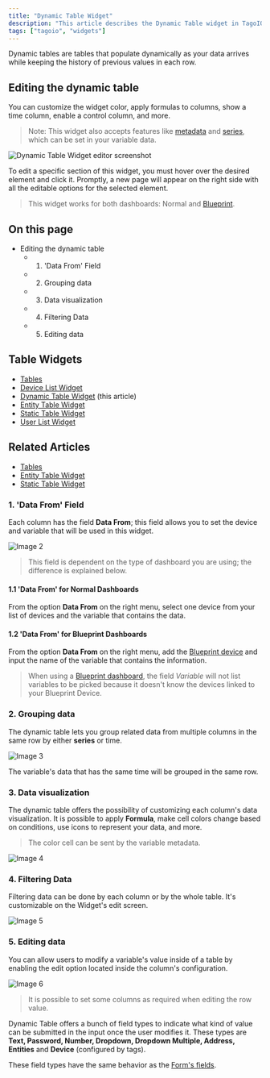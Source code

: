 ```yaml
---
title: "Dynamic Table Widget"
description: "This article describes the Dynamic Table widget in TagoIO, how it populates rows dynamically as data arrives, and how to customize its appearance and behavior (including metadata and series support)."
tags: ["tagoio", "widgets"]
---
```

Dynamic tables are tables that populate dynamically as your data arrives while keeping the history of previous values in each row.

## Editing the dynamic table
You can customize the widget color, apply formulas to columns, show a time column, enable a control column, and more.

> Note: This widget also accepts features like [metadata](../data-management/metadata) and [series](../data-management/data-records), which can be set in your variable data.

![Dynamic Table Widget editor screenshot](/docs_imagem/tagoio/dynamic-table-widget-2.gif)

To edit a specific section of this widget, you must hover over the desired element and click it. Promptly, a new page will appear on the right side with all the editable options for the selected element.

> This widget works for both dashboards: Normal and [Blueprint](../data-management/blueprint-dashboard).

## On this page
- Editing the dynamic table
  - 1. 'Data From' Field
  - 2. Grouping data
  - 3. Data visualization
  - 4. Filtering Data
  - 5. Editing data

## Table Widgets
- [Tables](../tables)
- [Device List Widget](../widgets/device-list-widget)
- [Dynamic Table Widget](#) (this article)
- [Entity Table Widget](../widgets/entity-table-widget)
- [Static Table Widget](../widgets/static-table-widget)
- [User List Widget](../widgets/user-list-widget-.md)

## Related Articles
- [Tables](../tables)
- [Entity Table Widget](../widgets/entity-table-widget)
- [Static Table Widget](../widgets/static-table-widget)

### 1. 'Data From' Field
Each column has the field **Data From**; this field allows you to set the device and variable that will be used in this widget.

![Image 2](/cdn.elev.io/file/uploads/VkSrjeSoWpdg7LeGdh2jKUEagxh0dd_cO83j6HUV_6s/e8-MfiCj5RwAfHTvlBRuj35BF4akrnZU7huPEjZZf_c/1623008017802-7Qs.png)

> This field is dependent on the type of dashboard you are using; the difference is explained below.

#### 1.1 'Data From' for Normal Dashboards
From the option **Data From** on the right menu, select one device from your list of devices and the variable that contains the data.

#### 1.2 'Data From' for Blueprint Dashboards
From the option **Data From** on the right menu, add the [Blueprint device](../data-management/blueprint-devices) and input the name of the variable that contains the information.

> When using a [Blueprint dashboard](../data-management/blueprint-dashboard), the field *Variable* will not list variables to be picked because it doesn't know the devices linked to your Blueprint Device.

### 2. Grouping data
The dynamic table lets you group related data from multiple columns in the same row by either **series** or time.

![Image 3](/cdn.elev.io/file/uploads/8Kr8tD8c3s2gigLME_FvaA_bT6A7DbPNHE1DBsJtJDw/a5qbzEpKPdKvAAYdvNp1Ue32vefQzbVwZz4Pkp8yoVM/Captura%20de%20tela%20de%202021-07-06%2011-39-24-EVQ.png)

The variable's data that has the same time will be grouped in the same row.

### 3. Data visualization
The dynamic table offers the possibility of customizing each column's data visualization. It is possible to apply **Formula**, make cell colors change based on conditions, use icons to represent your data, and more.

> The color cell can be sent by the variable metadata.

![Image 4](/cdn.elev.io/file/uploads/8Kr8tD8c3s2gigLME_FvaA_bT6A7DbPNHE1DBsJtJDw/vSAyAT4i-6CvQod4VfK2Jj5bdL8j8RWV6FHpkeTMiRs/Captura%20de%20tela%20de%202021-07-06%2011-39-56-_74.png)

### 4. Filtering Data
Filtering data can be done by each column or by the whole table. It's customizable on the Widget's edit screen.

![Image 5](/cdn.elev.io/file/uploads/8Kr8tD8c3s2gigLME_FvaA_bT6A7DbPNHE1DBsJtJDw/cLOa-2UC_OegvIP09C_EtIQpYUN12on3xmNB6yn1mss/filteringDT-81w.gif)

### 5. Editing data
You can allow users to modify a variable's value inside of a table by enabling the edit option located inside the column's configuration.

![Image 6](/cdn.elev.io/file/uploads/8Kr8tD8c3s2gigLME_FvaA_bT6A7DbPNHE1DBsJtJDw/ADOn_bBubSLo41f6EGzKWw-ztsbaLEa-M8XBV73XHX4/editing-UAQ.gif)

> It is possible to set some columns as required when editing the row value.

Dynamic Table offers a bunch of field types to indicate what kind of value can be submitted in the input once the user modifies it. These types are **Text, Password, Number, Dropdown, Dropdown Multiple, Address, Entities** and **Device** (configured by tags).

These field types have the same behavior as the [Form's fields](/tagoio/field-types-for-input-form).